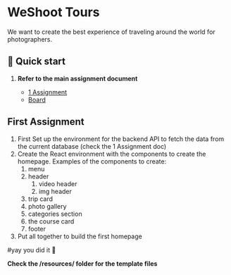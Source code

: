 # WeShoot Tours
We want to create the best experience of traveling around the world for photographers.

## 🚀 Quick start

1. **Refer to the main assignment document**

    - [1 Assignment](https://docs.google.com/document/d/1J1X_5XwFDDBiwM7re0j8kQ8z89xQy9v3DvxkmLbaaIo/edit?usp=sharing)
    - [Board](https://miro.com/app/board/o9J_lnO8QaE=/?invite_link_id=309787928807)


## First Assignment
1. First Set up the environment for the backend API to fetch the data from the current database (check the 1 Assignment doc)
2. Create the React environment with the components to create the homepage. Examples of the components to create:
   1. menu
   2. header 
      1. video header
      2. img header
   3. trip card
   4. photo gallery 
   5. categories section
   6. the course card
   7. footer
3. Put all together to build the first homepage

#yay you did it 🚀
  


**Check the /resources/ folder for the template files**